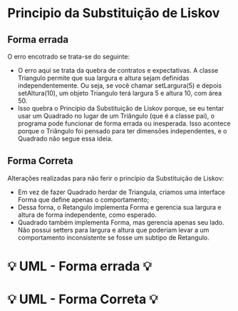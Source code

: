 # Principio da Substituição de Liskov

## Forma errada
O erro encotrado se trata-se do seguinte:
- O erro aqui se trata da quebra de contratos e expectativas. A classe Triangulo permite que sua largura e altura sejam definidas independentemente. Ou seja, se você chamar setLargura(5) e depois setAltura(10), um objeto Triangulo terá largura 5 e altura 10, com área 50.
- Isso quebra o Princípio da Substituição de Liskov porque, se eu tentar usar um Quadrado no lugar de um Triângulo (que é a classe pai), o programa pode funcionar de forma errada ou inesperada. Isso acontece porque o Triângulo foi pensado para ter dimensões independentes, e o Quadrado não segue essa ideia.

## Forma Correta
Alterações realizadas para não ferir o princípio da Substituição de Liskov:
- Em vez de fazer Quadrado herdar de Triangula, criamos uma interface Forma que define apenas o comportamento;
- Dessa forna, o Retangulo implementa Forma e gerencia sua largura e altura de forma independente, como esperado.
- Quadrado também implementa Forma, mas gerencia apenas seu lado. Não possui setters para largura e altura que poderiam levar a um comportamento inconsistente se fosse um subtipo de Retangulo.

#  :bulb: UML - Forma errada :bulb:

#  :bulb: UML - Forma Correta :bulb:
